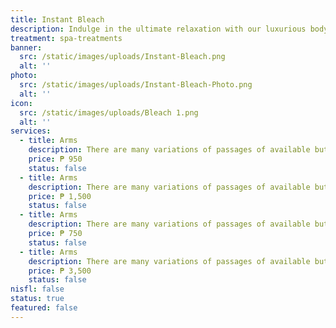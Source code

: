 ```yaml
---
title: Instant Bleach
description: Indulge in the ultimate relaxation with our luxurious body treatments, meticulously designed to rejuvenate your body and mind. At Luks Spa and Aesthetics, we combine time-honored massage techniques with modern innovations to create a truly transformative experience. Each treatment is tailored to your unique needs, ensuring a journey of pure bliss and deep restoration in our serene and elegant setting. Let our skilled therapists guide you to a state of perfect tranquility, where stress melts away, and a new, revitalized you emerges.
treatment: spa-treatments
banner:
  src: /static/images/uploads/Instant-Bleach.png
  alt: ''
photo:
  src: /static/images/uploads/Instant-Bleach-Photo.png
  alt: ''
icon:
  src: /static/images/uploads/Bleach 1.png
  alt: ''
services:
  - title: Arms
    description: There are many variations of passages of available but the majority have in that some form by injected randomised words which don’t look even as slightly believable now.
    price: ₱ 950
    status: false
  - title: Arms
    description: There are many variations of passages of available but the majority have in that some form by injected randomised words which don’t look even as slightly believable now.
    price: ₱ 1,500
    status: false
  - title: Arms
    description: There are many variations of passages of available but the majority have in that some form by injected randomised words which don’t look even as slightly believable now.
    price: ₱ 750
    status: false
  - title: Arms
    description: There are many variations of passages of available but the majority have in that some form by injected randomised words which don’t look even as slightly believable now.
    price: ₱ 3,500
    status: false
nisfl: false
status: true
featured: false
---
```


